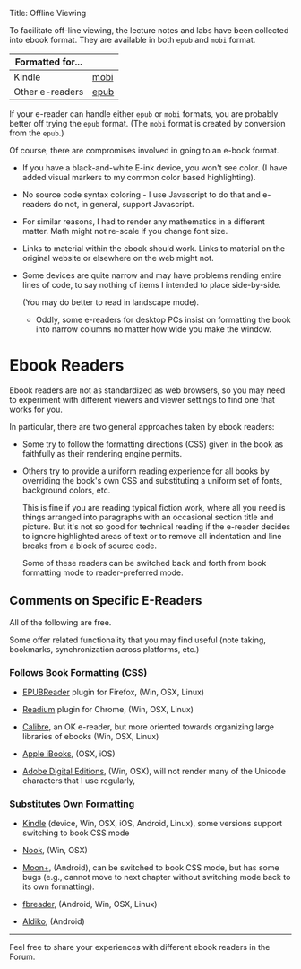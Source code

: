 Title: Offline Viewing

To facilitate off-line viewing, the lecture notes and labs have been
collected into ebook format. They are available in both `epub` and
`mobi` format.

| Formatted for... |  |
|------------------|------|
| Kindle           | [mobi](../../@courseName@.mobi) |
| Other e-readers  | [epub](../../@courseName@.epub) |




If your e-reader can handle either `epub` or `mobi` formats, you are
probably better off trying the `epub` format. (The `mobi` format is
created by conversion from the `epub`.)

Of course, there are compromises involved in going to an e-book
format.

* If you have a black-and-white E-ink device, you won't see
color. (I have added visual markers to my common color based
highlighting).

* No source code syntax coloring - I use Javascript to do that and
  e-readers do not, in general, support Javascript.

* For similar reasons, I had to render any mathematics in a different
  matter. Math might not re-scale if you change font size.

* Links to material within the ebook should work. Links to material on
  the original website or elsewhere on the web might not.
  
* Some devices are quite narrow and may have problems rending entire
  lines of code, to say nothing of items I intended to place
  side-by-side.

    (You may do better to read in landscape mode).

    * Oddly, some e-readers for desktop PCs insist on formatting the
      book into narrow columns no matter how wide you make the window.


# Ebook Readers

Ebook readers are not as standardized as web browsers, so you may need
to experiment with different viewers and viewer settings to find one
that works for you. 

In particular, there are two general approaches taken by ebook
readers:

* Some try to follow the formatting directions (CSS) given in the book as
  faithfully as their rendering engine permits.


* Others try to provide a uniform reading experience for all books by
  overriding the book's own CSS and substituting a uniform set of
  fonts, background colors, etc.

    This is fine if you are reading typical fiction work, where all
    you need is things arranged into paragraphs with an occasional
    section title and picture. But it's not so good for technical
    reading if the e-reader decides to ignore highlighted areas of
    text or to remove all indentation and line breaks from a block of
    source code.

    Some of these readers can be switched back and forth from book
    formatting mode to reader-preferred mode.


## Comments on Specific E-Readers


All of the following are free.

Some offer related functionality that you
may find useful (note taking, bookmarks, synchronization across
platforms, etc.)


### Follows Book Formatting (CSS)

* [EPUBReader](https://addons.mozilla.org/en-US/firefox/addon/epubreader/)
    plugin for Firefox, (Win, OSX, Linux)

* [Readium](http://readium.org)  plugin for Chrome, (Win, OSX, Linux)


* [Calibre](http://calibre-ebook.com/), an OK e-reader, but more
    oriented towards organizing large libraries of ebooks (Win, OSX, Linux)


* [Apple iBooks](http://www.apple.com/ibooks/), (OSX, iOS)

* [Adobe Digital Editions](http://www.adobe.com/products/digital-editions/download.html), 
  (Win, OSX), will not render many of the Unicode characters
  that I use regularly,


### Substitutes Own Formatting




*  [Kindle](https://kindle.amazon.com/) (device, Win, OSX, iOS,
   Android, Linux), some versions support switching to book CSS mode

* [Nook](http://www.barnesandnoble.com/u/nook-mobile-apps/379003593/),
    (Win, OSX)

* [Moon+](http://www.moondownload.com/), (Android), can be switched to
  book CSS mode, but has some bugs (e.g., cannot move to next chapter
  without switching mode back to its own formatting).

* [fbreader](http://fbreader.org/), (Android, Win, OSX, Linux)

* [Aldiko](http://www.aldiko.com/), (Android)



---

Feel free to share your experiences with different ebook readers in
the Forum.
